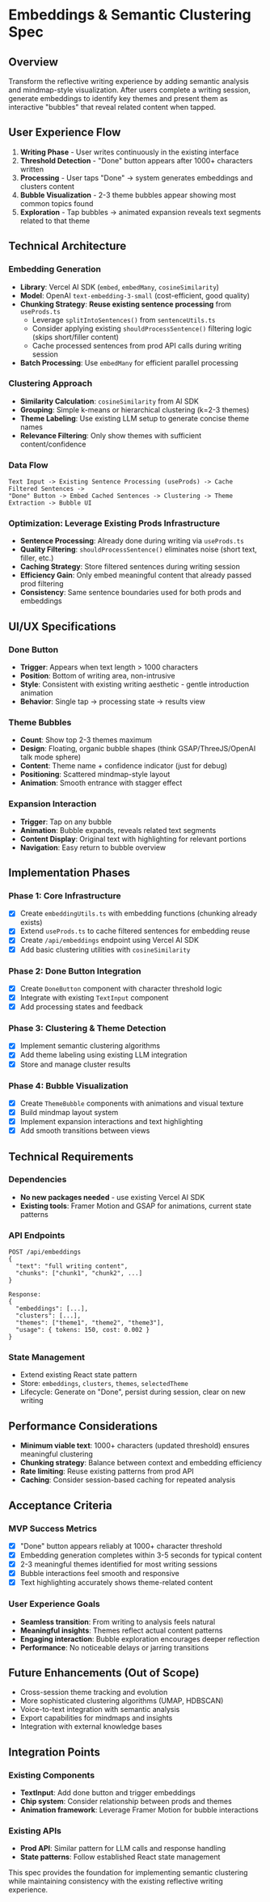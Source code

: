# Embeddings & Semantic Clustering Spec

## Overview

Transform the reflective writing experience by adding semantic analysis and mindmap-style visualization. After users complete a writing session, generate embeddings to identify key themes and present them as interactive "bubbles" that reveal related content when tapped.

## User Experience Flow

1. **Writing Phase** - User writes continuously in the existing interface
2. **Threshold Detection** - "Done" button appears after 1000+ characters written
3. **Processing** - User taps "Done" -> system generates embeddings and clusters content
4. **Bubble Visualization** - 2-3 theme bubbles appear showing most common topics found
5. **Exploration** - Tap bubbles -> animated expansion reveals text segments related to that theme

## Technical Architecture

### Embedding Generation

- **Library**: Vercel AI SDK (`embed`, `embedMany`, `cosineSimilarity`)
- **Model**: OpenAI `text-embedding-3-small` (cost-efficient, good quality)
- **Chunking Strategy**: **Reuse existing sentence processing** from `useProds.ts`
  - Leverage `splitIntoSentences()` from `sentenceUtils.ts`
  - Consider applying existing `shouldProcessSentence()` filtering logic (skips short/filler content)
  - Cache processed sentences from prod API calls during writing session
- **Batch Processing**: Use `embedMany` for efficient parallel processing

### Clustering Approach

- **Similarity Calculation**: `cosineSimilarity` from AI SDK
- **Grouping**: Simple k-means or hierarchical clustering (k=2-3 themes)
- **Theme Labeling**: Use existing LLM setup to generate concise theme names
- **Relevance Filtering**: Only show themes with sufficient content/confidence

### Data Flow

```
Text Input -> Existing Sentence Processing (useProds) -> Cache Filtered Sentences ->
"Done" Button -> Embed Cached Sentences -> Clustering -> Theme Extraction -> Bubble UI
```

### Optimization: Leverage Existing Prods Infrastructure

- **Sentence Processing**: Already done during writing via `useProds.ts`
- **Quality Filtering**: `shouldProcessSentence()` eliminates noise (short text, filler, etc.)
- **Caching Strategy**: Store filtered sentences during writing session
- **Efficiency Gain**: Only embed meaningful content that already passed prod filtering
- **Consistency**: Same sentence boundaries used for both prods and embeddings

## UI/UX Specifications

### Done Button

- **Trigger**: Appears when text length > 1000 characters
- **Position**: Bottom of writing area, non-intrusive
- **Style**: Consistent with existing writing aesthetic - gentle introduction animation
- **Behavior**: Single tap -> processing state -> results view

### Theme Bubbles

- **Count**: Show top 2-3 themes maximum
- **Design**: Floating, organic bubble shapes (think GSAP/ThreeJS/OpenAI talk mode sphere)
- **Content**: Theme name + confidence indicator (just for debug)
- **Positioning**: Scattered mindmap-style layout
- **Animation**: Smooth entrance with stagger effect

### Expansion Interaction

- **Trigger**: Tap on any bubble
- **Animation**: Bubble expands, reveals related text segments
- **Content Display**: Original text with highlighting for relevant portions
- **Navigation**: Easy return to bubble overview

## Implementation Phases

### Phase 1: Core Infrastructure

- [x] Create `embeddingUtils.ts` with embedding functions (chunking already exists)
- [x] Extend `useProds.ts` to cache filtered sentences for embedding reuse
- [x] Create `/api/embeddings` endpoint using Vercel AI SDK
- [x] Add basic clustering utilities with `cosineSimilarity`

### Phase 2: Done Button Integration

- [x] Create `DoneButton` component with character threshold logic
- [x] Integrate with existing `TextInput` component
- [x] Add processing states and feedback

### Phase 3: Clustering & Theme Detection

- [x] Implement semantic clustering algorithms
- [x] Add theme labeling using existing LLM integration
- [x] Store and manage cluster results

### Phase 4: Bubble Visualization

- [x] Create `ThemeBubble` components with animations and visual texture
- [x] Build mindmap layout system
- [x] Implement expansion interactions and text highlighting
- [x] Add smooth transitions between views

## Technical Requirements

### Dependencies

- **No new packages needed** - use existing Vercel AI SDK
- **Existing tools**: Framer Motion and GSAP for animations, current state patterns

### API Endpoints

```
POST /api/embeddings
{
  "text": "full writing content",
  "chunks": ["chunk1", "chunk2", ...]
}

Response:
{
  "embeddings": [...],
  "clusters": [...],
  "themes": ["theme1", "theme2", "theme3"],
  "usage": { tokens: 150, cost: 0.002 }
}
```

### State Management

- Extend existing React state pattern
- Store: `embeddings`, `clusters`, `themes`, `selectedTheme`
- Lifecycle: Generate on "Done", persist during session, clear on new writing

## Performance Considerations

- **Minimum viable text**: 1000+ characters (updated threshold) ensures meaningful clustering
- **Chunking strategy**: Balance between context and embedding efficiency
- **Rate limiting**: Reuse existing patterns from prod API
- **Caching**: Consider session-based caching for repeated analysis

## Acceptance Criteria

### MVP Success Metrics

- [x] "Done" button appears reliably at 1000+ character threshold
- [x] Embedding generation completes within 3-5 seconds for typical content
- [x] 2-3 meaningful themes identified for most writing sessions
- [x] Bubble interactions feel smooth and responsive
- [x] Text highlighting accurately shows theme-related content

### User Experience Goals

- **Seamless transition**: From writing to analysis feels natural
- **Meaningful insights**: Themes reflect actual content patterns
- **Engaging interaction**: Bubble exploration encourages deeper reflection
- **Performance**: No noticeable delays or jarring transitions

## Future Enhancements (Out of Scope)

- Cross-session theme tracking and evolution
- More sophisticated clustering algorithms (UMAP, HDBSCAN)
- Voice-to-text integration with semantic analysis
- Export capabilities for mindmaps and insights
- Integration with external knowledge bases

## Integration Points

### Existing Components

- **TextInput**: Add done button and trigger embeddings
- **Chip system**: Consider relationship between prods and themes
- **Animation framework**: Leverage Framer Motion for bubble interactions

### Existing APIs

- **Prod API**: Similar pattern for LLM calls and response handling
- **State patterns**: Follow established React state management

This spec provides the foundation for implementing semantic clustering while maintaining consistency with the existing reflective writing experience.
